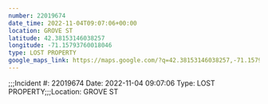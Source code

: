 ```yaml
---
number: 22019674
date_time: 2022-11-04T09:07:06+00:00
location: GROVE ST
latitude: 42.38153146038257
longitude: -71.15793760018046
type: LOST PROPERTY
google_maps_link: https://maps.google.com/?q=42.38153146038257,-71.15793760018046
---
```


;;;Incident #: 22019674  Date: 2022-11-04 09:07:06   Type: LOST PROPERTY;;;Location: GROVE ST
